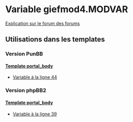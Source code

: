 # Variable giefmod4.MODVAR
[Explication sur le forum des forums](http://forum.forumactif.com/t294113-listing-des-variables#giefmod4.MODVAR)
## Utilisations dans les templates
### Version PunBB
#### [Template portal_body](punbb/portal_body.md)
* [Variable à la ligne 44](../punbb/portal_body.tpl#L44)
### Version phpBB2
#### [Template portal_body](subsilver/portal_body.md)
* [Variable à la ligne 39](../subsilver/portal_body.tpl#L39)